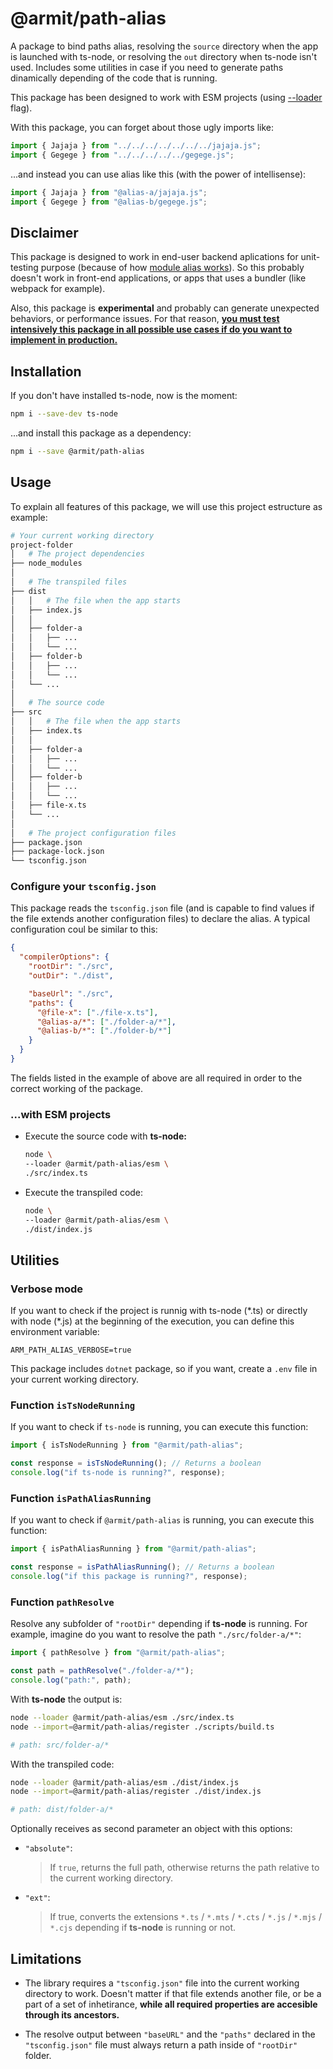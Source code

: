 # @armit/path-alias

A package to bind paths alias, resolving the `source` directory when the app is launched with ts-node, or resolving the `out` directory when ts-node isn't used. Includes some utilities in case if you need to generate paths dinamically depending of the code that is running.

This package has been designed to work with ESM projects (using [--loader](https://nodejs.org/api/esm.html#loaders) flag).

With this package, you can forget about those ugly imports like:

```ts
import { Jajaja } from "../../../../../../../jajaja.js";
import { Gegege } from "../../../../../gegege.js";
```

...and instead you can use alias like this (with the power of intellisense):

```ts
import { Jajaja } from "@alias-a/jajaja.js";
import { Gegege } from "@alias-b/gegege.js";
```

## Disclaimer

This package is designed to work in end-user backend aplications for unit-testing purpose (because of how [module alias works](https://github.com/ilearnio/module-alias/blob/dev/README.md#using-within-another-npm-package)). So this probably doesn't work in front-end applications, or apps that uses a bundler (like webpack for example).

Also, this package is **experimental** and probably can generate unexpected behaviors, or performance issues. For that reason, <u>**you must test intensively this package in all possible use cases if do you want to implement in production.**</u>

## Installation

If you don't have installed ts-node, now is the moment:

```bash
npm i --save-dev ts-node
```

...and install this package as a dependency:

```bash
npm i --save @armit/path-alias
```

## Usage

To explain all features of this package, we will use this project estructure as example:

```bash
# Your current working directory
project-folder
│   # The project dependencies
├── node_modules
│
│   # The transpiled files
├── dist
│   │   # The file when the app starts
│   ├── index.js
│   │
│   ├── folder-a
│   │   ├── ...
│   │   └── ...
│   ├── folder-b
│   │   ├── ...
│   │   └── ...
│   └── ...
│
│   # The source code
├── src
│   │   # The file when the app starts
│   ├── index.ts
│   │
│   ├── folder-a
│   │   ├── ...
│   │   └── ...
│   ├── folder-b
│   │   ├── ...
│   │   └── ...
│   ├── file-x.ts
│   └── ...
│
│   # The project configuration files
├── package.json
├── package-lock.json
└── tsconfig.json
```

### Configure your `tsconfig.json`

This package reads the `tsconfig.json` file (and is capable to find values if the file extends another configuration files) to declare the alias. A typical configuration coul be similar to this:

```json
{
  "compilerOptions": {
    "rootDir": "./src",
    "outDir": "./dist",

    "baseUrl": "./src",
    "paths": {
      "@file-x": ["./file-x.ts"],
      "@alias-a/*": ["./folder-a/*"],
      "@alias-b/*": ["./folder-b/*"]
    }
  }
}
```

The fields listed in the example of above are all required in order to the correct working of the package.

### ...with **ESM** projects

- Execute the source code with **ts-node:**

  ```bash
  node \
  --loader @armit/path-alias/esm \
  ./src/index.ts
  ```

- Execute the transpiled code:
  ```bash
  node \
  --loader @armit/path-alias/esm \
  ./dist/index.js
  ```

## Utilities

### Verbose mode

If you want to check if the project is runnig with ts-node (\*.ts) or directly with node (\*.js) at the beginning of the execution, you can define this environment variable:

```env
ARM_PATH_ALIAS_VERBOSE=true
```

This package includes `dotnet` package, so if you want, create a `.env` file in your current working directory.

### Function `isTsNodeRunning`

If you want to check if `ts-node` is running, you can execute this function:

```ts
import { isTsNodeRunning } from "@armit/path-alias";

const response = isTsNodeRunning(); // Returns a boolean
console.log("if ts-node is running?", response);
```

### Function `isPathAliasRunning`

If you want to check if `@armit/path-alias` is running, you can execute this function:

```ts
import { isPathAliasRunning } from "@armit/path-alias";

const response = isPathAliasRunning(); // Returns a boolean
console.log("if this package is running?", response);
```

### Function `pathResolve`

Resolve any subfolder of `"rootDir"` depending if **ts-node** is running. For example, imagine do you want to resolve the path `"./src/folder-a/*"`:

```ts
import { pathResolve } from "@armit/path-alias";

const path = pathResolve("./folder-a/*");
console.log("path:", path);
```

With **ts-node** the output is:

```bash
node --loader @armit/path-alias/esm ./src/index.ts
node --import=@armit/path-alias/register ./scripts/build.ts

# path: src/folder-a/*
```

With the transpiled code:

```bash
node --loader @armit/path-alias/esm ./dist/index.js
node --import=@armit/path-alias/register ./dist/index.js

# path: dist/folder-a/*
```

Optionally receives as second parameter an object with this options:

- `"absolute"`:

  > If `true`, returns the full path, otherwise returns the path relative to the current working directory.

- `"ext"`:
  > If true, converts the extensions `*.ts` / `*.mts` / `*.cts` / `*.js` / `*.mjs` / `*.cjs` depending if **ts-node** is running or not.

## Limitations

- The library requires a `"tsconfig.json"` file into the current working directory to work. Doesn't matter if that file extends another file, or be a part of a set of inhetirance, **while all required properties are accesible through its ancestors.**

- The resolve output between `"baseURL"` and the `"paths"` declared in the `"tsconfig.json"` file must always return a path inside of `"rootDir"` folder.
